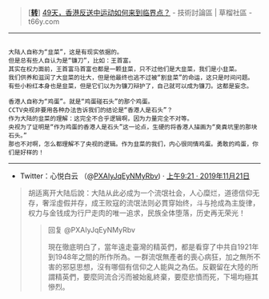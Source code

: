 

> [[**转**](https://www.microsofttranslator.com/bv.aspx?from=&to=zh-CHS&a=https://t66y.com/htm_data/1907/7/3600124.html)] [49天，香港反送中运动如何来到临界点？](https://t66y.com/htm_data/1907/7/3600124.html) - 技術討論區 | 草榴社區 - t66y.com

----------------------------------------------------------------------------------

```

大陆人自称为“韭菜”，这是有现实依据的。
但是总有些人自认为是“镰刀”，比如：王首富。
其实在权力面前，王首富马首富也都是一颗韭菜，只不过他们是大韭菜，我们是小韭菜。
我们供养和滋润了大韭菜的壮大，但是他最终也逃不过被“割韭菜”的命运，这只是时间问题。
有些小粉红本身也是韭菜，但是它们以为为镰刀辩护了，自己就可以成为镰刀。这都是妄念。

香港人自称为“鸡蛋”。就是“鸡蛋碰石头”的那个鸡蛋。
CCTV央视非要用各种办法告诉我们的结论是“香港人是石头”？
作为大陆的韭菜的理解：这完全不合乎逻辑啊，因为力量完全不对等。
央视为了证明是“作为鸡蛋的香港人是石头”这一论点，生硬的将香港人描画为“臭粪坑里的那块石头。”
那也不对啊，怎么都理解不了央视的逻辑。作为韭菜的我们，内心很同情鸡蛋。勇敢的鸡蛋，你们是好样的！

```

----------------------------------------------------------------------------------

- Twitter：心悦白云 （@[PXAIyJqEyNMyRbv](https://twitter.com/PXAIyJqEyNMyRbv/)) · [上午9:21 · 2019年11月21日](https://twitter.com/PXAIyJqEyNMyRbv/status/1197444838712438784)
> 胡适离开大陆后說：大陆从此必成为一个流氓社会，人心糜烂，道德信仰无存，奢淫虛假并存，成王败寇的流氓法则必貫穿始终，斗与抢成為主旋律，权力与金钱成为行尸走肉的唯一追求，民族全体堕落，历史再无荣光！
>> 回复 @PXAIyJqEyNMyRbv
>>
>> 現在徹底明白了，當年遠走臺灣的精英們，都是看穿了中共自1921年到1948年之間的所作所為。一群流氓無產者的喪心病狂，加之無所不害的邪惡思想，沒有哪個有信仰之人能與之為伍。反觀留在大陸的所謂精英們，要麼同流合污而被始亂終棄，要麼悲憤而死，下場均極其慘烈。
